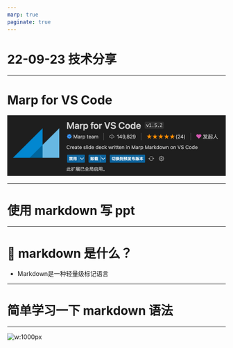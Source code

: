 ```yaml
---
marp: true
paginate: true
---
```


# 22-09-23 技术分享

---

# Marp for VS Code

![](https://raw.githubusercontent.com/123taojiale/dahuyou_picture/main/blogs/202209231547408.png)

---

# 使用 markdown 写 ppt

---

# 🤔 markdown 是什么？

- Markdown是一种轻量级标记语言

---

# 简单学习一下 markdown 语法

---

![w:1000px](https://chaihongjun.me/uploads/allimg/20161111/1478835200891772.png)

